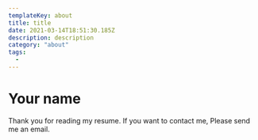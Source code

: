 ```yaml
---
templateKey: about
title: title
date: 2021-03-14T18:51:30.185Z
description: description
category: "about"
tags:
  -
---
```


# Your name

Thank you for reading my resume. If you want to contact me, Please send me an email.
